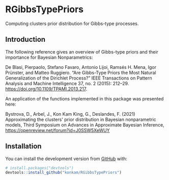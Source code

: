 
<!-- README.md is generated from README.Rmd. Please edit that file -->

# RGibbsTypePriors

<!-- badges: start -->

<!-- badges: end -->

Computing clusters prior distribution for Gibbs-type processes.

## Introduction


The following reference gives an overview of Gibbs-type priors and their importance for Bayesian Nonparametrics:

De Blasi, Pierpaolo, Stefano Favaro, Antonio Lijoi, Ramsés H. Mena, Igor Prünster, and Matteo Ruggiero. “Are Gibbs-Type Priors the Most Natural Generalization of the Dirichlet Process?” IEEE Transactions on Pattern Analysis and Machine Intelligence 37, no. 2 (2015): 212–29. https://doi.org/10.1109/TPAMI.2013.217.


An application of the functions implemented in this package was presented here:

Bystrova, D., Arbel, J., Kon Kam King, G., Deslandes, F. (2021) Approximating the clusters' prior distribution in Bayesian nonparametric models,  Third Symposium on Advances in Approximate Bayesian Inference, https://openreview.net/forum?id=J0SSW5XeWUY

## Installation


You can install the development version from [GitHub](https://github.com/) with:

``` r
# install.packages("devtools")
devtools::install_github("konkam/RGibbsTypePriors")
```
